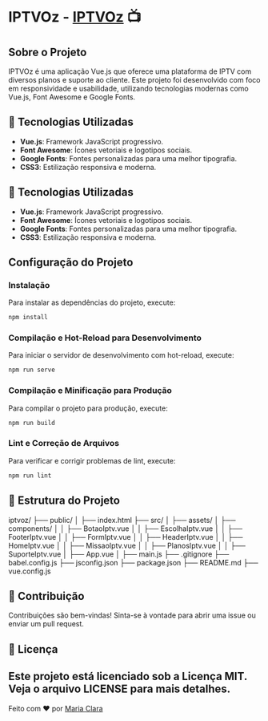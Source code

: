 # IPTVOz - [IPTVOz](https://www.iptvoz.com.br/) 📺

## Sobre o Projeto

IPTVOz é uma aplicação Vue.js que oferece uma plataforma de IPTV com diversos planos e suporte ao cliente. Este projeto foi desenvolvido com foco em responsividade e usabilidade, utilizando tecnologias modernas como Vue.js, Font Awesome e Google Fonts.

## 🚀 Tecnologias Utilizadas

- **Vue.js**: Framework JavaScript progressivo.
- **Font Awesome**: Ícones vetoriais e logotipos sociais.
- **Google Fonts**: Fontes personalizadas para uma melhor tipografia.
- **CSS3**: Estilização responsiva e moderna.

## 🔧 Tecnologias Utilizadas

- **Vue.js**: Framework JavaScript progressivo.
- **Font Awesome**: Ícones vetoriais e logotipos sociais.
- **Google Fonts**: Fontes personalizadas para uma melhor tipografia.
- **CSS3**: Estilização responsiva e moderna.

## Configuração do Projeto

### Instalação

Para instalar as dependências do projeto, execute:

```bash
npm install
```

### Compilação e Hot-Reload para Desenvolvimento

Para iniciar o servidor de desenvolvimento com hot-reload, execute:

```bash
npm run serve
```

### Compilação e Minificação para Produção

Para compilar o projeto para produção, execute:

```bash
npm run build
```

### Lint e Correção de Arquivos

Para verificar e corrigir problemas de lint, execute:

```bash
npm run lint
```

## 📁 Estrutura do Projeto
iptvoz/
├── public/
│   ├── index.html
├── src/
│   ├── assets/
│   ├── components/
│   │   ├── BotaoIptv.vue
│   │   ├── EscolhaIptv.vue
│   │   ├── FooterIptv.vue
│   │   ├── FormIptv.vue
│   │   ├── HeaderIptv.vue
│   │   ├── HomeIptv.vue
│   │   ├── MissaoIptv.vue
│   │   ├── PlanosIptv.vue
│   │   ├── SuporteIptv.vue
│   ├── App.vue
│   ├── main.js
├── .gitignore
├── babel.config.js
├── jsconfig.json
├── package.json
├── README.md
├── vue.config.js

## 🤝 Contribuição
Contribuições são bem-vindas! Sinta-se à vontade para abrir uma issue ou enviar um pull request.

## 📜 Licença
Este projeto está licenciado sob a Licença MIT. Veja o arquivo LICENSE para mais detalhes.
---

Feito com ❤️ por [Maria Clara](https://github.com/MariaClaraRVN)
